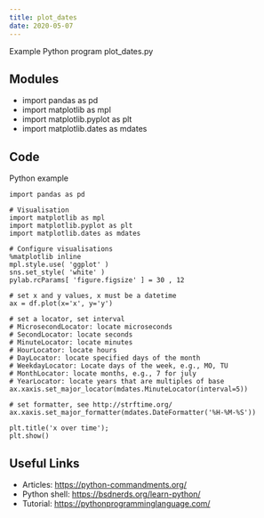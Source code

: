 ```yaml
---
title: plot_dates
date: 2020-05-07
---
```

Example Python program plot_dates.py

## Modules

* import pandas as pd
* import matplotlib as mpl
* import matplotlib.pyplot as plt
* import matplotlib.dates as mdates

## Code

Python example

    import pandas as pd
    
    # Visualisation
    import matplotlib as mpl
    import matplotlib.pyplot as plt
    import matplotlib.dates as mdates
    
    # Configure visualisations
    %matplotlib inline
    mpl.style.use( 'ggplot' )
    sns.set_style( 'white' )
    pylab.rcParams[ 'figure.figsize' ] = 30 , 12
    
    # set x and y values, x must be a datetime
    ax = df.plot(x='x', y='y')
    
    # set a locator, set interval
    # MicrosecondLocator: locate microseconds
    # SecondLocator: locate seconds
    # MinuteLocator: locate minutes
    # HourLocator: locate hours
    # DayLocator: locate specified days of the month
    # WeekdayLocator: Locate days of the week, e.g., MO, TU
    # MonthLocator: locate months, e.g., 7 for july
    # YearLocator: locate years that are multiples of base
    ax.xaxis.set_major_locator(mdates.MinuteLocator(interval=5))
    
    # set formatter, see http://strftime.org/
    ax.xaxis.set_major_formatter(mdates.DateFormatter('%H-%M-%S'))
    
    plt.title('x over time');
    plt.show()

## Useful Links

- Articles: https://python-commandments.org/
- Python shell: https://bsdnerds.org/learn-python/
- Tutorial: https://pythonprogramminglanguage.com/
